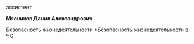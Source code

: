 ассистент



**Мясников Данил Александрович**

Безопасность жизнедеятельности
	*Безопасность жизнедеятельности в ЧС
